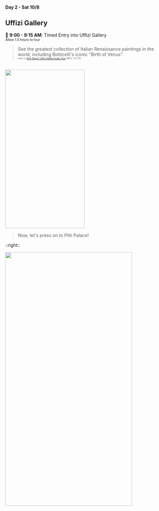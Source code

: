 #### Day 2 - Sat 10/8
## Uffizi Gallery

🏰 **9:00 - 9:15 AM**: Timed Entry into Uffizi Gallery<br>
<span style="font-size:75%">Allow 1.5 hours to tour</span>

> See the greatest collection of Italian Renaissance paintings in the world, including Botticelli's iconic "Birth of Venus".<br>
<span style="font-size:50%">listen to [Rick Steves' Uffizi Gallery Audio Tour](https://podcasts.ricksteves.com/walkingtours/UffiziGallery.mp3) (MP3, 1:01:35)</span>

<br>

<img src="/birth-of-venus.jpg" height="500" width="250" style="margin:auto"/>

<br>

> Now, let's press on to Pitti Palace!


::right::

<img src="/uffizi-gallery-floor-plan.png" height="800" width="400" style="margin:auto"/>
